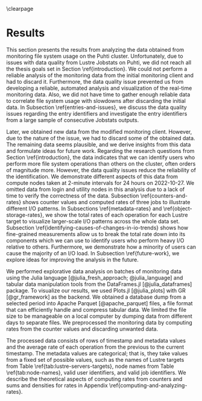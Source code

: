 \clearpage

# Results
This section presents the results from analyzing the data obtained from monitoring file system usage on the Puhti cluster.
Unfortunately, due to issues with data quality from Lustre Jobstats on Puhti, we did not reach all the thesis goals set in Section \ref{introduction}.
We could not perform a reliable analysis of the monitoring data from the initial monitoring client and had to discard it.
Furthermore, the data quality issue prevented us from developing a reliable, automated analysis and visualization of the real-time monitoring data.
Also, we did not have time to gather enough reliable data to correlate file system usage with slowdowns after discarding the initial data.
In Subsection \ref{entries-and-issues}, we discuss the data quality issues regarding the entry identifiers and investigate the entry identifiers from a large sample of consecutive Jobstats outputs.

Later, we obtained new data from the modified monitoring client.
However, due to the nature of the issue, we had to discard some of the obtained data.
The remaining data seems plausible, and we derive insights from this data and formulate ideas for future work.
Regarding the research questions from Section \ref{introduction}, the data indicates that we can identify users who perform more file system operations than others on the cluster, often orders of magnitude more.
However, the data quality issues reduce the reliability of the identification.
We demonstrate different aspects of this data from compute nodes taken at 2-minute intervals for 24 hours on 2022-10-27.
We omitted data from login and utility nodes in this analysis due to a lack of time to verify the correctness of the data.
Subsection \ref{counters-and-rates} shows counter values and computed rates of three jobs to illustrate different I/O patterns.
In Subsections \ref{metadata-rates} and \ref{object-storage-rates}, we show the total rates of each operation for each Lustre target to visualize larger-scale I/O patterns across the whole data set.
Subsection \ref{identifying-causes-of-changes-in-io-trends} shows how fine-grained measurements allow us to break the total rate down into its components which we can use to identify users who perform heavy I/O relative to others.
Furthermore, we demonstrate how a minority of users can cause the majority of an I/O load.
In Subsection \ref{future-work}, we explore ideas for improving the analysis in the future.

We performed explorative data analysis on batches of monitoring data using the Julia language [@julia_fresh_approach; @julia_language] and tabular data manipulation tools from the DataFrames.jl [@julia_dataframes] package.
To visualize our results, we used Plots.jl [@julia_plots] with GR [@gr_framework] as the backend.
We obtained a database dump from a selected period into Apache Parquet [@apache_parquet] files, a file format that can efficiently handle and compress tabular data.
We limited the file size to be manageable on a local computer by dumping data from different days to separate files.
We preprocessed the monitoring data by computing rates from the counter values and discarding unwanted data.
<!-- TODO: we used snapshot time as the timestamp and inferred the beginning of the time series -->
The processed data consists of rows of timestamp and metadata values and the average rate of each operation from the previous to the current timestamp.
The metadata values are categorical; that is, they take values from a fixed set of possible values, such as the names of Lustre targets from Table \ref{tab:lustre-servers-targets}, node names from Table \ref{tab:node-names}, valid user identifiers, and valid job identifiers.
We describe the theoretical aspects of computing rates from counters and sums and densities for rates in Appendix \ref{computing-and-analyzing-rates}.
